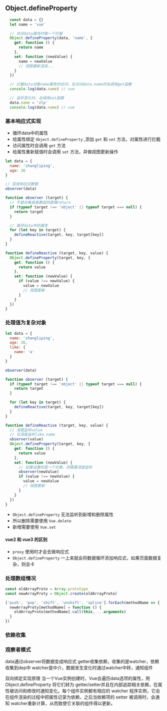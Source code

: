 ## Object.defineProperty

```js
  const data = {}
  let name = 'vue'

  // 访问data属性时做一个拦截
  Object.defineProperty(data, 'name', {
    get: function () {
      return name
    },
    set: function (newValue) {
      name = newValue
      // 视图重新渲染...
    }
  })

  // 拦截data对象name属性的访问，在访问data.name时会调用get函数
  console.log(data.name) // vue

  // 监听变化时，会调用set函数
  data.name = 'zlp'
  console.log(data.name) // vue

```
### 基本响应式实现
* 循环data中的属性
* 给属性绑定 `Object.defineProperty` ,添加 `get` 和 `set` 方法，对属性进行拦截
* 访问属性时会调用 `get` 方法
* 给属性重新赋值时会调用 `set` 方法，并做视图更新操作

```js
let data = {
  name: 'zhangliping',
  age: 26
}

// 变成响应式数据
observer(data)

function observer (target) {
  // 不是对象或者数组则直接return
  if (typeof target !== 'object' || typeof target === null) {
    return target
  }

  // 循环data中的属性
  for (let key in target) {
    defineReactive(target, key, target[key])
  }
}

function defineReactive (target, key, value) {
  Object.defineProperty(target, key, {
    get: function () {
      return value
    },
    set: function (newValue) {
      if (value !== newValue) {
        value = newValue
        // 视图更新
      }
    }
  })
}
```

### 处理值为复杂对象
```js
let data = {
  name: 'zhangliping',
  age: 26,
  like: {
    name: 'a'
  }
}

observer(data)

function observer (target) {
  if (typeof target !== 'object' || typeof target === null) {
    return target
  }

  for (let key in target) {
    defineReactive(target, key, target[key])
  }
}

function defineReactive (target, key, value) {
  // 深度监听value
  // 可深度监听like.name
  observer(value)
  Object.defineProperty(target, key, {
    get: function () {
      return value
    },
    set: function (newValue) {
      // 如果设置的是一个对象，则需要深度监听
      observer(newValue)
      if (value !== newValue) {
        value = newValue
        // 视图更新
      }
    }
  })
}
```
* `Object.defineProperty` 无法监听到新增和删除属性
* 所以删除需要使用 `Vue.delete`
* 新增需要使用 `Vue.set`

#### vue2 和 vue3 的区别
* `proxy` 使用时才会去做响应式
* `Object.defineProperty` 一上来就会将数据循环添加响应式，如果页面数据复杂，则会卡

### 处理数组情况

```js
const oldArrayProto = Array.prototype
const newArrayProty = Object.create(oldArrayProto)

['push', 'pop', 'shift', 'unshift', 'splice'].forEach(methodName => {
  newArrayProty[methodName] = function () {
    oldArrayProto[methodName].call(this, ...arguments)
  }
})

```
### 依赖收集


### 观察者模式


data通过observer将数据变成响应式
getter收集依赖，收集的是watcher，依赖收集到dep中
watcher是中介，数据发生变化时通过watcher中转，通知组件


双向绑定实现原理
当一个Vue实例创建时，Vue会遍历data选项的属性，用 Object.defineProperty 将它们转为 getter/setter并且在内部追踪相关依赖，在属性被访问和修改时通知变化。每个组件实例都有相应的 watcher 程序实例，它会在组件渲染的过程中把属性记录为依赖，之后当依赖项的 setter 被调用时，会通知 watcher重新计算，从而致使它关联的组件得以更新。

